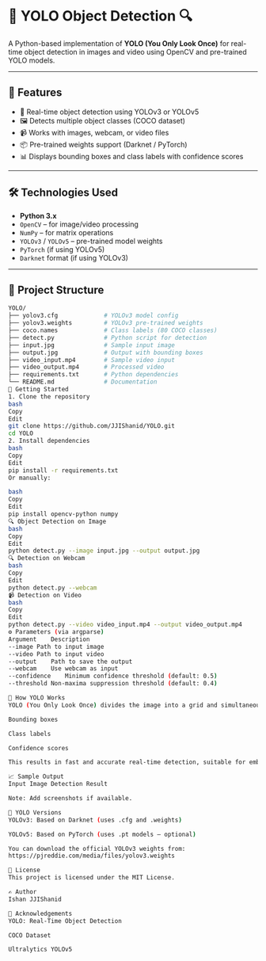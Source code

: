 # 🧠 YOLO Object Detection 🔍

A Python-based implementation of **YOLO (You Only Look Once)** for real-time object detection in images and video using OpenCV and pre-trained YOLO models.

---

## 📌 Features

- 🎯 Real-time object detection using YOLOv3 or YOLOv5
- 🖼️ Detects multiple object classes (COCO dataset)
- 📹 Works with images, webcam, or video files
- 📦 Pre-trained weights support (Darknet / PyTorch)
- 📊 Displays bounding boxes and class labels with confidence scores

---

## 🛠️ Technologies Used

- **Python 3.x**
- `OpenCV` – for image/video processing
- `NumPy` – for matrix operations
- `YOLOv3` / `YOLOv5` – pre-trained model weights
- `PyTorch` (if using YOLOv5)
- `Darknet` format (if using YOLOv3)

---

## 📂 Project Structure

```bash
YOLO/
├── yolov3.cfg             # YOLOv3 model config
├── yolov3.weights         # YOLOv3 pre-trained weights
├── coco.names             # Class labels (80 COCO classes)
├── detect.py              # Python script for detection
├── input.jpg              # Sample input image
├── output.jpg             # Output with bounding boxes
├── video_input.mp4        # Sample video input
├── video_output.mp4       # Processed video
├── requirements.txt       # Python dependencies
└── README.md              # Documentation
🚀 Getting Started
1. Clone the repository
bash
Copy
Edit
git clone https://github.com/JJIShanid/YOLO.git
cd YOLO
2. Install dependencies
bash
Copy
Edit
pip install -r requirements.txt
Or manually:

bash
Copy
Edit
pip install opencv-python numpy
🔍 Object Detection on Image
bash
Copy
Edit
python detect.py --image input.jpg --output output.jpg
🔍 Detection on Webcam
bash
Copy
Edit
python detect.py --webcam
📹 Detection on Video
bash
Copy
Edit
python detect.py --video video_input.mp4 --output video_output.mp4
⚙️ Parameters (via argparse)
Argument	Description
--image	Path to input image
--video	Path to input video
--output	Path to save the output
--webcam	Use webcam as input
--confidence	Minimum confidence threshold (default: 0.5)
--threshold	Non-maxima suppression threshold (default: 0.4)

🧠 How YOLO Works
YOLO (You Only Look Once) divides the image into a grid and simultaneously predicts:

Bounding boxes

Class labels

Confidence scores

This results in fast and accurate real-time detection, suitable for embedded systems, robotics, and surveillance.

📈 Sample Output
Input Image	Detection Result

Note: Add screenshots if available.

🧪 YOLO Versions
YOLOv3: Based on Darknet (uses .cfg and .weights)

YOLOv5: Based on PyTorch (uses .pt models — optional)

You can download the official YOLOv3 weights from:
https://pjreddie.com/media/files/yolov3.weights

📄 License
This project is licensed under the MIT License.

✍️ Author
Ishan JJIShanid

🙌 Acknowledgements
YOLO: Real-Time Object Detection

COCO Dataset

Ultralytics YOLOv5

